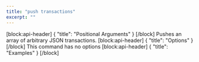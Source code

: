 ```yaml
---
title: "push transactions"
excerpt: ""
---
```

[block:api-header]
{
  "title": "Positional Arguments"
}
[/block]
Pushes an array of arbitrary JSON transactions.
[block:api-header]
{
  "title": "Options"
}
[/block]
This command has no options
[block:api-header]
{
  "title": "Examples"
}
[/block]